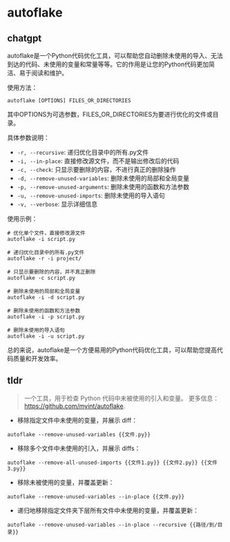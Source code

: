 # autoflake 
## chatgpt 
autoflake是一个Python代码优化工具，可以帮助您自动删除未使用的导入、无法到达的代码、未使用的变量和常量等等。它的作用是让您的Python代码更加简洁、易于阅读和维护。

使用方法：

```shell
autoflake [OPTIONS] FILES_OR_DIRECTORIES
```

其中OPTIONS为可选参数，FILES_OR_DIRECTORIES为要进行优化的文件或目录。

具体参数说明：

- `-r, --recursive`: 递归优化目录中的所有.py文件
- `-i, --in-place`: 直接修改源文件，而不是输出修改后的代码
- `-c, --check`: 只显示要删除的内容，不进行真正的删除操作
- `-d, --remove-unused-variables`: 删除未使用的局部和全局变量
- `-p, --remove-unused-arguments`: 删除未使用的函数和方法参数
- `-u, --remove-unused-imports`: 删除未使用的导入语句
- `-v, --verbose`: 显示详细信息

使用示例：

```shell
# 优化单个文件，直接修改源文件
autoflake -i script.py

# 递归优化目录中的所有.py文件
autoflake -r -i project/

# 只显示要删除的内容，并不真正删除
autoflake -c script.py

# 删除未使用的局部和全局变量
autoflake -i -d script.py

# 删除未使用的函数和方法参数
autoflake -i -p script.py

# 删除未使用的导入语句
autoflake -i -u script.py
```

总的来说，autoflake是一个方便易用的Python代码优化工具，可以帮助您提高代码质量和开发效率。 

## tldr 
 
> 一个工具，用于检查 Python 代码中未被使用的引入和变量。
> 更多信息：<https://github.com/myint/autoflake>.

- 移除指定文件中未使用的变量，并展示 diff：

`autoflake --remove-unused-variables {{文件.py}}`

- 移除多个文件中未使用的引入，并展示 diffs：

`autoflake --remove-all-unused-imports {{文件1.py}} {{文件2.py}} {{文件3.py}}`

- 移除未被使用的变量，并覆盖更新：

`autoflake --remove-unused-variables --in-place {{文件.py}}`

- 递归地移除指定文件夹下层所有文件中未使用的变量，并覆盖更新：

`autoflake --remove-unused-variables --in-place --recursive {{路径/到/目录}}`
